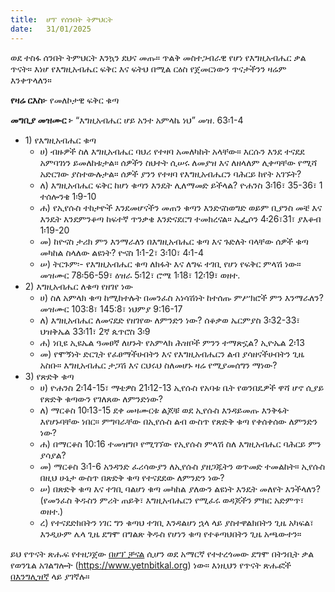 ```yaml
---
title:  ሆፕ የሰንበት ትምህርት
date:   31/01/2025
---
```


ወደ ተስፋ ሰንበት ትምህርት እንኳን ደህና መጡ። ጥልቅ መስተጋብራዊ የሆነ የእግዚአብሔር ቃል ጥናት። እነሆ የእግዚአብሔር ፍቅር እና ፍትህ በሚል ርዕስ የጀመርነውን ጥናታችንን ዛሬም እንቀጥላለን።

**የዛሬ ርእስ፦** የመለኮታዊ ፍቅር ቁጣ

**መግቢያ መዝሙር ፦** “እግዚአብሔር ሆይ አንተ አምላኬ ነህ” መዝ. 63፡1-4

- 1\) የእግዚአብሔር ቁጣ
  - ሀ\) ብዙዎች ስለ እግዚአብሔር ባህሪ የተዛባ አመለካከት አላቸው። እርሱን እንደ ተናደደ አምባገነን ይመለከቱታል። ሰዎችን ስህተት ሲሠሩ ለመያዝ እና ለዘላለም ሊቀጣቸው የሚሻ አድርገው ያስተውሉታል። ሰዎች ያንን የተዛባ የእግዚአብሔርን ባሕርይ ከየት አገኙት?
  - ለ\) እግዚአብሔር ፍቅር ከሆነ ቁጣን እንዴት ሊለማመድ ይችላል? ዮሐንስ 3፡16፣ 35-36፣ 1 ተሰሎንቄ 1፡9-10
  - ሐ\) የኢየሱስ ተከታዮች እንደመሆናችን መጠን ቁጣን እንድናስወግድ ወይም ቢያንስ መቼ እና እንዴት እንደምንቆጣ ከፍተኛ ጥንቃቄ እንድናደርግ ተመክረናል። ኤፌሶን 4፡26፣31፣ ያእቆብ 1፡19-20
  - መ\) ከዮናስ ታሪክ ምን እንማራለን በእግዚአብሔር ቁጣ እና ጉድለት ባላቸው ሰዎች ቁጣ መካከል ስላለው ልዩነት? ዮናስ 1፡1-2፣ 3፡10፣ 4፡1-4
  - ሠ\) ትርጉም፡- የእግዚአብሔር ቁጣ ለክፋት እና ለግፍ ተገቢ የሆነ የፍቅር ምላሽ ነው። መዝሙር 78፡56-59፣ ዕዝራ 5፡12፣ ሮሜ 1፡18፣ 12፡19፣ ወዘተ.
- 2\) እግዚአብሔር ለቁጣ የዘገየ ነው
  - ሀ\) ስለ አምላክ ቁጣ ከሚከተሉት በመንፈስ አነሳሽነት ከተሰጡ ምሥክሮች ምን እንማራለን? መዝሙር 103:8፣ 145:8፣ ነህምያ 9:16-17
  - ለ\) እግዚአብሔር ለመናደድ የዘገየው ለምንድን ነው? ሰቆቃወ ኤርምያስ 3፡32-33፣ ህዝቅኤል 33፡11፣ 2ኛ ጴጥሮስ 3፡9
  - ሐ\) ነቢዩ ኢዩኤል ዓመፀኛ ለሆኑት የአምላክ ሕዝቦች ምንን ተማጽኗል? ኢዮኤል 2፡13
  - መ\) የሞኝነት ድርጊት የፈፀማችሁበትን እና የእግዚአብሔርን ልብ ያሳዘናችሁበትን ጊዜ አስቡ። እግዚአብሔር ታጋሽ እና ርህሩህ ስለመሆኑ ዛሬ የሚያመሰግን ማነው? 
- 3\) የጽድቅ ቁጣ
  - ሀ\) ዮሐንስ 2፡14-15፣ ማቴዎስ 21፡12-13 ኢየሱስ የአባቱ ቤት የወንበዴዎች ዋሻ ሆኖ ሲያይ የጽድቅ ቁጣውን የገለጸው ለምንድነው?
  - ለ\) ማርቆስ 10፡13-15 ደቀ መዛሙርቱ ልጆቹ ወደ ኢየሱስ እንዳይመጡ እንቅፋት እየሆኑባቸው ነበር። ምግባራቸው በኢየሱስ ልብ ውስጥ የጽድቅ ቁጣ የቀሰቀሰው ለምንድን ነው?
  - ሐ\) በማርቆስ 10:16 ተመዝግቦ የሚገኘው የኢየሱስ ምላሽ ስለ እግዚአብሔር ባሕርይ ምን ያሳያል?
  - መ\) ማርቆስ 3፡1-6 አንዳንድ ፈሪሳውያን ለኢየሱስ ያዘጋጁትን ወጥመድ ተመልከት። ኢየሱስ በዚህ ሁኔታ ውስጥ በጽድቅ ቁጣ የተናደደው ለምንድን ነው?
  - ሠ\) በጽድቅ ቁጣ እና ተገቢ ባልሆነ ቁጣ መካከል ያለውን ልዩነት እንዴት መለየት እንችላለን? (የመንፈስ ቅዱስን ምሪት ጠይቅ፣ እግዚአብሔርን የሚፈሩ ወዳጆችን ምክር አድምጥ፣ ወዘተ.)
  - ረ\) የተናደድክበትን ነገር ግን ቁጣህ ተገቢ እንዳልሆነ ኋላ ላይ ያስተዋልክበትን ጊዜ አካፍል፣ እንዲሁም ሌላ ጊዜ ደግሞ በግልጽ ቅዱስ የሆነን ቁጣ የተቆጣህበትን ጊዜ አጫውተን።

ይህ የጥናት ጽሑፍ የተዘጋጀው [በሆፕ ቻናል](https://www.hopetv.org/hopess/)  ሲሆን ወደ አማርኛ የተተረጎመው ደግሞ በትንቢት ቃል የወንጌል አገልግሎት (https://www.yetnbitkal.org) ነው። እነዚህን የጥናት ጽሑፎች [በእንግሊዝኛ](https://www.hopetv.org/shows/hopess/study-guides/) ላይ ያገኛሉ።
